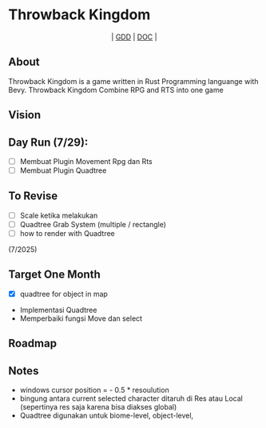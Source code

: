 # Throwback Kingdom

<div align="center">
  |
  <a href="https://github.com/NurHary/Throwback-Kingdom/tree/master/gdd/0-table-of-content.md">GDD</a>
  |
  <a href="https://github.com/NurHary/Throwback-Kingdom/tree/master/gdd/0-table-of-content.md">DOC</a>
  |
</div>

## About
Throwback Kingdom is a game written in Rust Programming languange with Bevy.
Throwback Kingdom Combine RPG and RTS into one game



## Vision


## Day Run (7/29):
- [ ] Membuat Plugin Movement Rpg dan Rts
- [ ] Membuat Plugin Quadtree

## To Revise
- [ ] Scale ketika melakukan
- [ ] Quadtree Grab System (multiple / rectangle)
- [ ] how to render with Quadtree

(7/2025)
## Target One Month
- [x] quadtree for object in map
- Implementasi Quadtree
- Memperbaiki fungsi Move dan select

## Roadmap

## Notes
- windows cursor position = - 0.5 * resoulution
- bingung antara current selected character ditaruh di Res atau Local (sepertinya res saja karena bisa diakses global)
- Quadtree digunakan untuk biome-level, object-level, 
